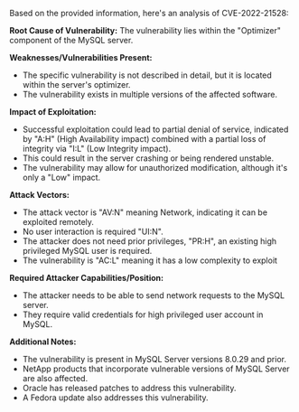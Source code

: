 Based on the provided information, here's an analysis of CVE-2022-21528:

**Root Cause of Vulnerability:**
The vulnerability lies within the "Optimizer" component of the MySQL server.

**Weaknesses/Vulnerabilities Present:**
-  The specific vulnerability is not described in detail, but it is located within the server's optimizer.
- The vulnerability exists in multiple versions of the affected software.

**Impact of Exploitation:**
- Successful exploitation could lead to partial denial of service, indicated by "A:H" (High Availability impact) combined with a partial loss of integrity via "I:L" (Low Integrity impact).
- This could result in the server crashing or being rendered unstable.
- The vulnerability may allow for unauthorized modification, although it's only a "Low" impact.

**Attack Vectors:**
- The attack vector is "AV:N" meaning Network, indicating it can be exploited remotely.
- No user interaction is required "UI:N".
- The attacker does not need prior privileges, "PR:H", an existing high privileged MySQL user is required.
- The vulnerability is "AC:L" meaning it has a low complexity to exploit

**Required Attacker Capabilities/Position:**
- The attacker needs to be able to send network requests to the MySQL server.
- They require valid credentials for high privileged user account in MySQL.

**Additional Notes:**
-  The vulnerability is present in MySQL Server versions 8.0.29 and prior.
- NetApp products that incorporate vulnerable versions of MySQL Server are also affected.
-  Oracle has released patches to address this vulnerability.
-  A Fedora update also addresses this vulnerability.